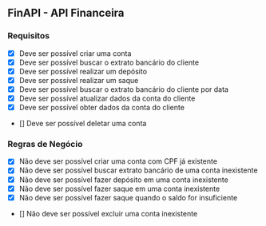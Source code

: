 ## FinAPI - API Financeira

### Requisitos
- [x] Deve ser possível criar uma conta
- [x] Deve ser possível buscar o extrato bancário do cliente
- [x] Deve ser possível realizar um depósito
- [x] Deve ser possível realizar um saque
- [x] Deve ser possível buscar o extrato bancário do cliente por data
- [x] Deve ser possível atualizar dados da conta do cliente
- [x] Deve ser possível obter dados da conta do cliente
- [] Deve ser possível deletar uma conta

### Regras de Negócio
- [x] Não deve ser possível criar uma conta com CPF já existente
- [x] Não deve ser possível buscar extrato bancário de uma conta inexistente
- [x] Não deve ser possível fazer depósito em uma conta inexistente
- [x] Não deve ser possível fazer saque em uma conta inexistente
- [x] Não deve ser possível fazer saque quando o saldo for insuficiente
- [] Não deve ser possível excluir uma conta inexistente

